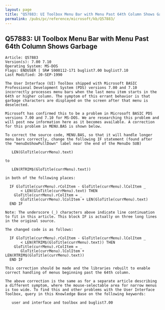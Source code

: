 ```yaml
---
layout: page
title: "Q57883: UI Toolbox Menu Bar with Menu Past 64th Column Shows Garbage"
permalink: /pubs/pc/reference/microsoft/kb/Q57883/
---
```


## Q57883: UI Toolbox Menu Bar with Menu Past 64th Column Shows Garbage

	Article: Q57883
	Version(s): 7.00 7.10
	Operating System: MS-DOS
	Flags: ENDUSER | SR# S900112-171 buglist7.00 buglist7.10
	Last Modified: 20-SEP-1990
	
	The User Interface (UI) Toolbox shipped with Microsoft BASIC
	Professional Development System (PDS) versions 7.00 and 7.10
	incorrectly processes menu bars when the last menu item starts in the
	64th or higher column. The symptom of this errant behavior is that
	garbage characters are displayed on the screen after that menu is
	deselected.
	
	Microsoft has confirmed this to be a problem in Microsoft BASIC PDS
	versions 7.00 and 7.10 for MS-DOS. We are researching this problem and
	will post new information here as it becomes available. A correction
	for this problem in MENU.BAS is shown below.
	
	To correct the source code, MENU.BAS, so that it will handle longer
	menu bars correctly, change the following IF statement (found after
	the "menuDoShowPullDown" label near the end of the MenuDo SUB)
	
	   LEN(GloTitle(currMenu).text)
	
	to
	
	   LEN(RTRIM$(GloTitle(currMenu).text))
	
	in both of the following places:
	
	  IF GloTitle(currMenu).rColItem - GloTitle(currMenu).lColItem _
	       < LEN(GloTitle(currMenu).text) THEN
	    GloTitle(currMenu).rColItem = _
	       GloTitle(currMenu).lColItem + LEN(GloTitle(currMenu).text)
	  END IF
	
	Note: The underscore (_) characters above indicate line continuation
	to fit in this article. This block IF is actually on three long lines
	in the original source.
	
	The changed code is as follows:
	
	  IF GloTitle(currMenu).rColItem - GloTitle(currMenu).lColItem _
	       < LEN(RTRIM$(GloTitle(currMenu).text)) THEN
	    GloTitle(currMenu).rColItem = _
	       GloTitle(currMenu).lColItem + LEN(RTRIM$(GloTitle(currMenu).text))
	  END IF
	
	This correction should be made and the libraries rebuilt to enable
	correct handling of menus beginning past the 64th column.
	
	The above correction is the same as for a separate article describing
	a different symptom, where the mouse-selectable area for narrow menus
	is too wide. To find this and other problems with the User Interface
	Toolbox, query in this Knowledge Base on the following keywords:
	
	   user and interface and toolbox and buglist7.00
